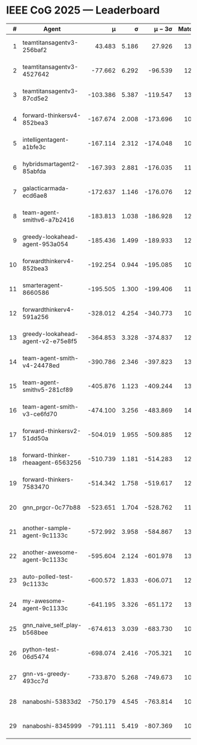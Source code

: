 # IEEE CoG 2025 — Leaderboard

| # | Agent | μ | σ | μ − 3σ | Matches | Updated |
|---:|---|---:|---:|---:|---:|---|
| 1 | teamtitansagentv3-256baf2 | 43.483 | 5.186 | 27.926 | 13140 | 2025-08-21 21:50 |
| 2 | teamtitansagentv3-4527642 | -77.662 | 6.292 | -96.539 | 12674 | 2025-08-21 21:50 |
| 3 | teamtitansagentv3-87cd5e2 | -103.386 | 5.387 | -119.547 | 13926 | 2025-08-21 21:50 |
| 4 | forward-thinkersv4-852bea3 | -167.674 | 2.008 | -173.696 | 10516 | 2025-08-21 21:50 |
| 5 | intelligentagent-a1bfe3c | -167.114 | 2.312 | -174.048 | 10966 | 2025-08-21 21:50 |
| 6 | hybridsmartagent2-85abfda | -167.393 | 2.881 | -176.035 | 11475 | 2025-08-21 21:50 |
| 7 | galacticarmada-ecd6ae8 | -172.637 | 1.146 | -176.076 | 12300 | 2025-08-21 21:50 |
| 8 | team-agent-smithv6-a7b2416 | -183.813 | 1.038 | -186.928 | 12600 | 2025-08-21 21:50 |
| 9 | greedy-lookahead-agent-953a054 | -185.436 | 1.499 | -189.933 | 12548 | 2025-08-21 21:50 |
| 10 | forwardthinkerv4-852bea3 | -192.254 | 0.944 | -195.085 | 10402 | 2025-08-21 21:50 |
| 11 | smarteragent-8660586 | -195.505 | 1.300 | -199.406 | 11267 | 2025-08-21 21:50 |
| 12 | forwardthinkerv4-591a256 | -328.012 | 4.254 | -340.773 | 10974 | 2025-08-21 21:50 |
| 13 | greedy-lookahead-agent-v2-e75e8f5 | -364.853 | 3.328 | -374.837 | 12868 | 2025-08-21 21:50 |
| 14 | team-agent-smith-v4-24478ed | -390.786 | 2.346 | -397.823 | 13462 | 2025-08-21 21:50 |
| 15 | team-agent-smithv5-281cf89 | -405.876 | 1.123 | -409.244 | 13280 | 2025-08-21 21:50 |
| 16 | team-agent-smith-v3-ce6fd70 | -474.100 | 3.256 | -483.869 | 14122 | 2025-08-21 21:50 |
| 17 | forward-thinkersv2-51dd50a | -504.019 | 1.955 | -509.885 | 12784 | 2025-08-21 21:50 |
| 18 | forward-thinker-rheaagent-6563256 | -510.739 | 1.181 | -514.283 | 12564 | 2025-08-21 21:50 |
| 19 | forward-thinkers-7583470 | -514.342 | 1.758 | -519.617 | 12080 | 2025-08-21 21:50 |
| 20 | gnn_prgcr-0c77b88 | -523.651 | 1.704 | -528.762 | 11830 | 2025-08-21 21:50 |
| 21 | another-sample-agent-9c1133c | -572.992 | 3.958 | -584.867 | 13020 | 2025-08-21 21:50 |
| 22 | another-awesome-agent-9c1133c | -595.604 | 2.124 | -601.978 | 13620 | 2025-08-21 21:50 |
| 23 | auto-polled-test-9c1133c | -600.572 | 1.833 | -606.071 | 12420 | 2025-08-21 21:50 |
| 24 | my-awesome-agent-9c1133c | -641.195 | 3.326 | -651.172 | 13300 | 2025-08-21 21:50 |
| 25 | gnn_naive_self_play-b568bee | -674.613 | 3.039 | -683.730 | 10520 | 2025-08-21 21:50 |
| 26 | python-test-06d5474 | -698.074 | 2.416 | -705.321 | 10800 | 2025-08-21 21:50 |
| 27 | gnn-vs-greedy-493cc7d | -733.870 | 5.268 | -749.673 | 10560 | 2025-08-21 21:50 |
| 28 | nanaboshi-53833d2 | -750.179 | 4.545 | -763.814 | 10060 | 2025-08-21 21:50 |
| 29 | nanaboshi-8345999 | -791.111 | 5.419 | -807.369 | 10630 | 2025-08-21 21:50 |
